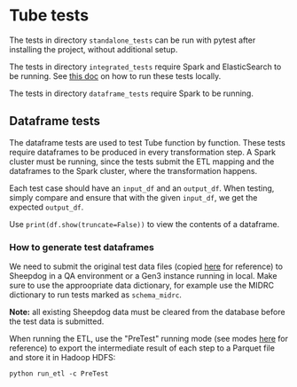 # Tube tests

The tests in directory `standalone_tests` can be run with pytest after installing the project, without additional setup.

The tests in directory `integrated_tests` require Spark and ElasticSearch to be running. See [this doc](/docs/run_tube_tests_locally.md) on how to run these tests locally.

The tests in directory `dataframe_tests` require Spark to be running.

## Dataframe tests

The dataframe tests are used to test Tube function by function. These tests require dataframes to be produced in every transformation step. A Spark cluster must be running, since the tests submit the ETL mapping and the dataframes to the Spark cluster, where the transformation happens.

Each test case should have an `input_df` and an `output_df`. When testing, simply compare and ensure that with the given `input_df`, we get the expected `output_df`.

Use `print(df.show(truncate=False))` to view the contents of a dataframe.

### How to generate test dataframes

We need to submit the original test data files (copied [here](/tests/dataframe_tests/test_data/midrc/original_test_data) for reference) to Sheepdog in a QA environment or a Gen3 instance running in local. Make sure to use the approopriate data dictionary, for example use the MIDRC dictionary to run tests marked as `schema_midrc`.

**Note:** all existing Sheepdog data must be cleared from the database before the test data is submitted.

When running the ETL, use the "PreTest" running mode (see modes [here](https://github.com/uc-cdis/tube/blob/cac298e/tube/enums.py#L1-L4) for reference) to export the intermediate result of each step to a Parquet file and store it in Hadoop HDFS:
```
python run_etl -c PreTest
```
